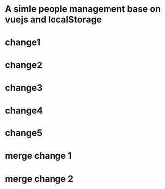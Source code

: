 # A simle people management base on vuejs and localStorage

# change1

# change2

# change3

# change4
# change5

# merge change 1
# merge change 2